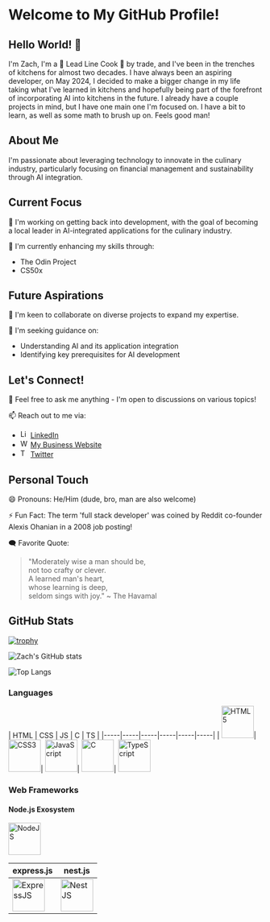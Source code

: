 # Welcome to My GitHub Profile!

## Hello World! 👋
I'm Zach, I'm a 🔪 Lead Line Cook 🔪 by trade, and I've been in the trenches of kitchens for almost two decades. I have always been an aspiring developer, on May 2024, I decided to make a bigger change in my life taking what I've learned in kitchens and hopefully being part of the forefront of incorporating AI into kitchens in the future. I already have a couple projects in mind, but I have one main one I'm focused on. I have a bit to learn, as well as some math to brush up on. Feels good man!

## About Me
I'm passionate about leveraging technology to innovate in the culinary industry, particularly focusing on financial management and sustainability through AI integration.

## Current Focus
🔭 I'm working on getting back into development, with the goal of becoming a local leader in AI-integrated applications for the culinary industry.

🌱 I'm currently enhancing my skills through:
- The Odin Project
- CS50x

## Future Aspirations
👯 I'm keen to collaborate on diverse projects to expand my expertise.

🤔 I'm seeking guidance on:
- Understanding AI and its application integration
- Identifying key prerequisites for AI development

## Let's Connect!
💬 Feel free to ask me anything - I'm open to discussions on various topics!

📫 Reach out to me via:
- <img src="https://cdn.jsdelivr.net/gh/devicons/devicon@latest/icons/linkedin/linkedin-original.svg" title="linkedin" alt="LinkedIn" height="16" width="16"/> [LinkedIn](https://www.linkedin.com/in/zach-albright-3993112b3/) <!-- Add your LinkedIn profile link here -->
- <img src="https://github.com/user-attachments/assets/ebd028e5-410f-4050-bc53-0ea400f4b533" title="webicon" alt="WebIcon" height="16" width="16" /> [My Business Website](https://www.prismpaletteproductions.biz/)
- <img src="https://cdn.jsdelivr.net/gh/devicons/devicon@latest/icons/twitter/twitter-original.svg" title="twitter" alt="Twitter" height="16" width="16" /> [Twitter](https://x.com/zalbright404)

## Personal Touch
😄 Pronouns: He/Him (dude, bro, man are also welcome)

⚡ Fun Fact: The term 'full stack developer' was coined by Reddit co-founder Alexis Ohanian in a 2008 job posting!

🗨️ Favorite Quote: 
> "Moderately wise a man should be,<br> not too crafty or clever. <br> A learned man's heart,<br> whose learning is deep,<br> seldom sings with joy." ~ The Havamal

## GitHub Stats

[![trophy](https://github-profile-trophy.vercel.app/?username=zalbright90&theme=monokai)](https://github.com/ryo-ma/github-profile-trophy)

![Zach's GitHub stats](https://github-readme-stats.vercel.app/api?username=zalbright90&show_icons=true&theme=highcontrast&border-radius=18)

![Top Langs](https://github-readme-stats.vercel.app/api/top-langs/?username=zalbright90&layout=compact&theme=highcontrast)

### Languages
| HTML | CSS | JS | C | TS |
|-----|-----|-----|-----|-----|-----|
| <img src="https://cdn.jsdelivr.net/gh/devicons/devicon@latest/icons/html5/html5-original-wordmark.svg" title ="html5" alt="HTML5" height="64" width="64"/>| <img src="https://cdn.jsdelivr.net/gh/devicons/devicon@latest/icons/css3/css3-original-wordmark.svg" title="css3" alt="CSS3" height ="64" width="64"/>| <img src="https://cdn.jsdelivr.net/gh/devicons/devicon@latest/icons/javascript/javascript-original.svg" title="javascript" alt="JavaScript" height="64" width="64"/>| <img src="https://cdn.jsdelivr.net/gh/devicons/devicon@latest/icons/c/c-original.svg" title ="C" alt="C" height="64" width="64"/>| <img src="https://cdn.jsdelivr.net/gh/devicons/devicon@latest/icons/typescript/typescript-plain.svg" title="typescript" alt="TypeScript" height="64" width="64"/>

### Web Frameworks

#### Node.js Exosystem
<img src="https://cdn.jsdelivr.net/gh/devicons/devicon@latest/icons/nodejs/nodejs-plain-wordmark.svg" title="nodejs" alt="NodeJS" height="64" width="64"/>

| express.js | nest.js |
|-----|-----|
| <img src="https://cdn.jsdelivr.net/gh/devicons/devicon@latest/icons/express/express-original.svg" title="expressjs" alt="ExpressJS" height="64" width="64"/>| <img src="https://cdn.jsdelivr.net/gh/devicons/devicon@latest/icons/nestjs/nestjs-original.svg" title="nestjs" alt="NestJS" height="64" width="64"/>


